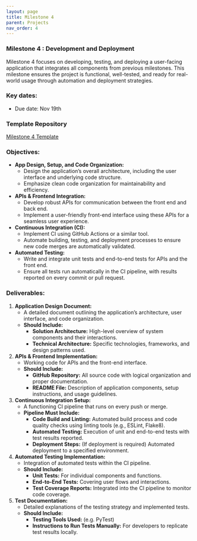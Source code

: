 ```yaml
---
layout: page
title: Milestone 4
parent: Projects
nav_order: 4
---
```

### Milestone 4 : Development and Deployment

Milestone 4 focuses on developing, testing, and deploying a user-facing application that integrates all components from previous milestones. This milestone ensures the project is functional, well-tested, and ready for real-world usage through automation and deployment strategies.

### Key dates:

- Due date: Nov 19th


### Template Repository
[Milestone 4 Template](https://github.com/ac2152024/ac2152024_template/tree/milestone4)


### Objectives:
- **App Design, Setup, and Code Organization:**
  - Design the application’s overall architecture, including the user interface and underlying code structure.
  - Emphasize clean code organization for maintainability and efficiency.
- **APIs & Frontend Integration:**
  - Develop robust APIs for communication between the front end and back end.
  - Implement a user-friendly front-end interface using these APIs for a seamless user experience.
- **Continuous Integration (CI):**
  - Implement CI using GitHub Actions or a similar tool.
  - Automate building, testing, and deployment processes to ensure new code merges are automatically validated.
- **Automated Testing:**
  - Write and integrate unit tests and end-to-end tests for APIs and the front end.
  - Ensure all tests run automatically in the CI pipeline, with results reported on every commit or pull request.

### Deliverables:
1. **Application Design Document:**
   - A detailed document outlining the application’s architecture, user interface, and code organization.
   - **Should Include:**
     - **Solution Architecture:** High-level overview of system components and their interactions.
     - **Technical Architecture:** Specific technologies, frameworks, and design patterns used.
2. **APIs & Frontend Implementation:**
   - Working code for APIs and the front-end interface.
   - **Should Include:**
     - **GitHub Repository:** All source code with logical organization and proper documentation.
     - **README File:** Description of application components, setup instructions, and usage guidelines.
3. **Continuous Integration Setup:**
   - A functioning CI pipeline that runs on every push or merge.
   - **Pipeline Must Include:**
     - **Code Build and Linting:** Automated build process and code quality checks using linting tools (e.g., ESLint, Flake8).
     - **Automated Testing:** Execution of unit and end-to-end tests with test results reported.
     - **Deployment Steps:** (If deployment is required) Automated deployment to a specified environment.
4. **Automated Testing Implementation:**
   - Integration of automated tests within the CI pipeline.
   - **Should Include:**
     - **Unit Tests:** For individual components and functions.
     - **End-to-End Tests:** Covering user flows and interactions.
     - **Test Coverage Reports:** Integrated into the CI pipeline to monitor code coverage.
5. **Test Documentation:**
   - Detailed explanations of the testing strategy and implemented tests.
   - **Should Include:**
     - **Testing Tools Used:** (e.g. PyTest)
     - **Instructions to Run Tests Manually:** For developers to replicate test results locally.